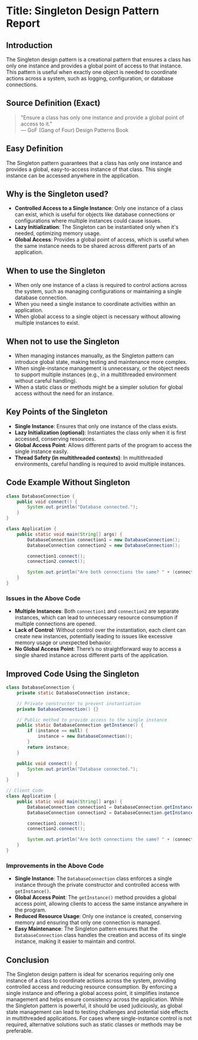 # **Title**: Singleton Design Pattern Report

## **Introduction**
The Singleton design pattern is a creational pattern that ensures a class has only one instance and provides a global point of access to that instance. This pattern is useful when exactly one object is needed to coordinate actions across a system, such as logging, configuration, or database connections.

## **Source Definition (Exact)**
> "Ensure a class has only one instance and provide a global point of access to it."  
> — GoF (Gang of Four) Design Patterns Book

## **Easy Definition**
The Singleton pattern guarantees that a class has only one instance and provides a global, easy-to-access instance of that class. This single instance can be accessed anywhere in the application.

## **Why is the Singleton used?**
- **Controlled Access to a Single Instance**: Only one instance of a class can exist, which is useful for objects like database connections or configurations where multiple instances could cause issues.
- **Lazy Initialization**: The Singleton can be instantiated only when it's needed, optimizing memory usage.
- **Global Access**: Provides a global point of access, which is useful when the same instance needs to be shared across different parts of an application.

## **When to use the Singleton**
- When only one instance of a class is required to control actions across the system, such as managing configurations or maintaining a single database connection.
- When you need a single instance to coordinate activities within an application.
- When global access to a single object is necessary without allowing multiple instances to exist.

## **When not to use the Singleton**
- When managing instances manually, as the Singleton pattern can introduce global state, making testing and maintenance more complex.
- When single-instance management is unnecessary, or the object needs to support multiple instances (e.g., in a multithreaded environment without careful handling).
- When a static class or methods might be a simpler solution for global access without the need for an instance.

## **Key Points of the Singleton**
- **Single Instance**: Ensures that only one instance of the class exists.
- **Lazy Initialization (optional)**: Instantiates the class only when it is first accessed, conserving resources.
- **Global Access Point**: Allows different parts of the program to access the single instance easily.
- **Thread Safety (in multithreaded contexts)**: In multithreaded environments, careful handling is required to avoid multiple instances.

## **Code Example Without Singleton**
```java
class DatabaseConnection {
    public void connect() {
        System.out.println("Database connected.");
    }
}

class Application {
    public static void main(String[] args) {
        DatabaseConnection connection1 = new DatabaseConnection();
        DatabaseConnection connection2 = new DatabaseConnection();

        connection1.connect();
        connection2.connect();

        System.out.println("Are both connections the same? " + (connection1 == connection2));
    }
}
```

### **Issues in the Above Code**
- **Multiple Instances**: Both `connection1` and `connection2` are separate instances, which can lead to unnecessary resource consumption if multiple connections are opened.
- **Lack of Control**: Without control over the instantiation, each client can create new instances, potentially leading to issues like excessive memory usage or unexpected behavior.
- **No Global Access Point**: There’s no straightforward way to access a single shared instance across different parts of the application.

## **Improved Code Using the Singleton**
```java
class DatabaseConnection {
    private static DatabaseConnection instance;

    // Private constructor to prevent instantiation
    private DatabaseConnection() {}

    // Public method to provide access to the single instance
    public static DatabaseConnection getInstance() {
        if (instance == null) {
            instance = new DatabaseConnection();
        }
        return instance;
    }

    public void connect() {
        System.out.println("Database connected.");
    }
}

// Client Code
class Application {
    public static void main(String[] args) {
        DatabaseConnection connection1 = DatabaseConnection.getInstance();
        DatabaseConnection connection2 = DatabaseConnection.getInstance();

        connection1.connect();
        connection2.connect();

        System.out.println("Are both connections the same? " + (connection1 == connection2));
    }
}
```

### **Improvements in the Above Code**
- **Single Instance**: The `DatabaseConnection` class enforces a single instance through the private constructor and controlled access with `getInstance()`.
- **Global Access Point**: The `getInstance()` method provides a global access point, allowing clients to access the same instance anywhere in the program.
- **Reduced Resource Usage**: Only one instance is created, conserving memory and ensuring that only one connection is managed.
- **Easy Maintenance**: The Singleton pattern ensures that the `DatabaseConnection` class handles the creation and access of its single instance, making it easier to maintain and control.

## **Conclusion**
The Singleton design pattern is ideal for scenarios requiring only one instance of a class to coordinate actions across the system, providing controlled access and reducing resource consumption. By enforcing a single instance and offering a global access point, it simplifies instance management and helps ensure consistency across the application. While the Singleton pattern is powerful, it should be used judiciously, as global state management can lead to testing challenges and potential side effects in multithreaded applications. For cases where single-instance control is not required, alternative solutions such as static classes or methods may be preferable.